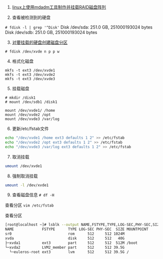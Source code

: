 1. [linux上使用mdadm工具制作并挂载RAID磁盘阵列](http://www.linuxidc.com/Linux/2015-10/124391.htm)
   
2. 查看被检测到的硬盘

`# fdisk -l | grep '^Disk'`
Disk /dev/sda: 251.0 GB, 251000193024 bytes
Disk /dev/sdb: 251.0 GB, 251000193024 bytes

3. [对要挂载的硬盘创建磁盘分区](http://www.cyberciti.biz/faq/linux-disk-format/)

`# fdisk /dev/xvde n p p w`

4. 格式化磁盘

```shell
mkfs -t ext3 /dev/xvde1
mkfs -t ext3 /dev/xvde2
mkfs -t ext3 /dev/xvde3
```

5. 挂载磁盘

```shell
# mkdir /disk1
# mount /dev/sdb1 /disk1

mount /dev/xvde1/ /home
mount /dev/xvde2 /opt
mount /dev/xvde3 /var/log
```

6. 更新/etc/fstab文件

```sh
echo "/dev/xvde1 /home ext3 defaults 1 2" >> /etc/fstab
echo "/dev/xvde2 /opt ext3 defaults 1 2" >> /etc/fstab
echo "/dev/xvde3 /var/log ext3 defaults 1 2" >> /etc/fstab
```

7. 取消挂载

```sh
umount /dev/xvde1
```

8. 强制取消挂载

```sh
umount -l /dev/xvde1
```

9. 查看磁盘信息
`# df -H`

查看分区
`vim /etc/fstab`

查看分区
```sh
[root@localhost ~]# lsblk --output NAME,FSTYPE,TYPE,LOG-SEC,PHY-SEC,SIZE,MOUNTPOINT
NAME             FSTYPE      TYPE LOG-SEC PHY-SEC  SIZE MOUNTPOINT
sr0                          rom      512     512 1024M 
xvda                         disk     512     512   40G 
├─xvda1          ext3        part     512     512  512M /boot
└─xvda2          LVM2_member part     512     512 39.5G 
  └─euleros-root ext3        lvm      512     512 39.5G /
```
